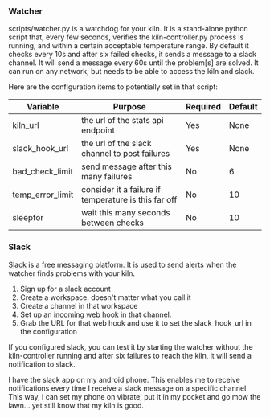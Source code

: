 ### Watcher

scripts/watcher.py is a watchdog for your kiln. It is a stand-alone python script that, every few seconds, verifies the kiln-controller.py process is running, and within a certain acceptable temperature range. By default it checks every 10s and after six failed checks, it sends a message to a slack channel. It will send a message every 60s until the problem[s] are solved. It can run on any network, but needs to be able to access the kiln and slack.

Here are the configuration items to potentially set in that script:

| Variable      | Purpose       | Required  | Default |
| ------------- |-------------- | --------- | ------- |
| kiln_url      | the url of the stats api endpoint | Yes | None |
| slack_hook_url| the url of the slack channel to post failures | Yes | None |
| bad_check_limit | send message after this many failures | No | 6 |
| temp_error_limit | consider it a failure if temperature is this far off | No | 10 |
| sleepfor | wait this many seconds between checks | No | 10 |

### Slack

[Slack](https://slack.com/) is a free messaging platform. It is used to send alerts when the watcher finds problems with your kiln.

1. Sign up for a slack account
2. Create a workspace, doesn't matter what you call it
3. Create a channel in that workspace
4. Set up an [incoming web hook](https://slack.com/help/articles/115005265063-Incoming-webhooks-for-Slack) in that channel.
5. Grab the URL for that web hook and use it to set the slack_hook_url in the configuration

If you configured slack, you can test it by starting the watcher without the kiln-controller running and after six failures to reach the kiln, it will send a notification to slack.

I have the slack app on my android phone. This enables me to receive notifications every time I receive a slack message on a specific channel. This way, I can set my phone on vibrate, put it in my pocket and go mow the lawn... yet still know that my kiln is good.


